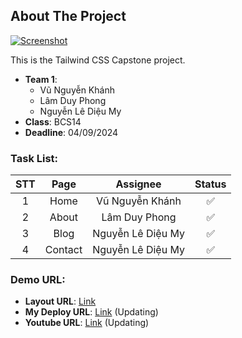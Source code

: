## About The Project
[![Screenshot](https://i.imgur.com/AhXPROs.png)](#)

This is the Tailwind CSS Capstone project.

- **Team 1**:
    - Vũ Nguyễn Khánh
    - Lâm Duy Phong
    - Nguyễn Lê Diệu My
- **Class**: BCS14
- **Deadline**: 04/09/2024

### Task List:
| **STT** | **Page** |    **Assignee**   | **Status** |
|:-------:|:--------:|:-----------------:|:----------:|
|    1    |   Home   |  Vũ Nguyễn Khánh  |     ✅     |
|    2    |   About  |   Lâm Duy Phong   |     ✅     |
|    3    |   Blog   | Nguyễn Lê Diệu My |     ✅     |
|    4    |  Contact | Nguyễn Lê Diệu My |     ✅     |

### Demo URL:
- **Layout URL**: [Link](https://astroship-pro.web3templates.com/)
- **My Deploy URL**: [Link](#) (Updating)
- **Youtube URL**: [Link](#) (Updating)

